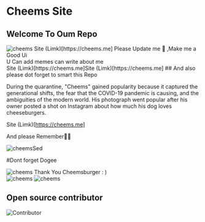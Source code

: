 # Cheems Site

## Welcome To Oum Repo

<img src="/Cheems.png" alt="cheems">
Site (Limk)[https://cheems.me]
Please Update me 🙏
,Make me a Good Ui
<br>
U Can add memes can write about me
<br>
Site (Limk)[https://cheems.me]Site (Limk)[https://cheems.me]
## And also please dot forget to smart this Repo

During the quarantine, "Cheems" gained popularity because it captured the generational shifts, the fear that the COVID-19 pandemic is causing, and the ambiguities of the modern world. His photograph went popular after his owner posted a shot on Instagram about how much his dog loves cheeseburgers.

Site (Limk)[https://cheems.me]

And please Remember🥺🥺

<img src="/Cheemsed.png" alt="cheemsSed">


#Dont forget Dogee

<img src="/doge.png" alt="cheems">
Thank You
Cheemsburger : )
<br>

<img src="/dorime.jpg" alt="cheems">
<img src="/human-dog.jpg" alt="cheems">

## Open source contributor
![Contributor](https://user-images.githubusercontent.com/61985253/136117601-61358bd3-7e80-412f-9544-e76fd39ac6e9.jpeg)
